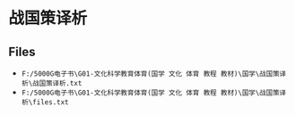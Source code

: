 # 战国策译析

## Files

- `F:/5000G电子书\G01-文化科学教育体育(国学 文化 体育 教程 教材)\国学\战国策译析\战国策译析.txt`
- `F:/5000G电子书\G01-文化科学教育体育(国学 文化 体育 教程 教材)\国学\战国策译析\files.txt`
